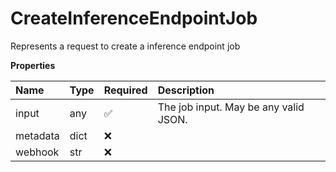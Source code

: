 # CreateInferenceEndpointJob

Represents a request to create a inference endpoint job

**Properties**

| Name     | Type | Required | Description                           |
| :------- | :--- | :------- | :------------------------------------ |
| input    | any  | ✅       | The job input. May be any valid JSON. |
| metadata | dict | ❌       |                                       |
| webhook  | str  | ❌       |                                       |
